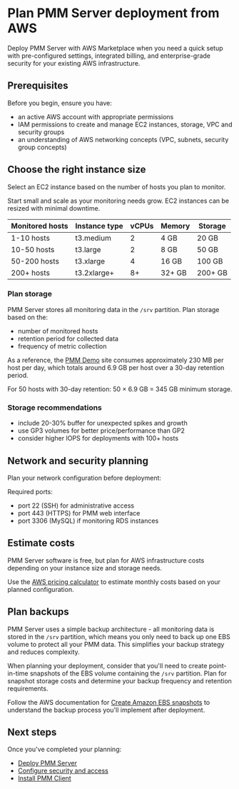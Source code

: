 # Plan PMM Server deployment from AWS

Deploy PMM Server with AWS Marketplace when you need a quick setup with pre-configured settings, integrated billing, and enterprise-grade security for your existing AWS infrastructure.

## Prerequisites

Before you begin, ensure you have:

- an active AWS account with appropriate permissions
- IAM permissions to create and manage EC2 instances, storage, VPC and security groups
- an understanding of AWS networking concepts (VPC, subnets, security group concepts)

## Choose the right instance size

Select an EC2 instance based on the number of hosts you plan to monitor. 

Start small and scale as your monitoring needs grow. EC2 instances can be resized with minimal downtime.

| Monitored hosts | Instance type | vCPUs | Memory | Storage |
|----------------|---------------|-------|--------|---------|
| 1-10 hosts     | t3.medium     | 2     | 4 GB   | 20 GB   |
| 10-50 hosts    | t3.large      | 2     | 8 GB   | 50 GB   |
| 50-200 hosts   | t3.xlarge     | 4     | 16 GB  | 100 GB  |
| 200+ hosts     | t3.2xlarge+   | 8+    | 32+ GB | 200+ GB |

### Plan storage 

PMM Server stores all monitoring data in the `/srv` partition. Plan storage based on the:

- number of monitored hosts
- retention period for collected data
- frequency of metric collection

As a reference, the [PMM Demo](https://pmmdemo.percona.com/) site consumes approximately 230 MB per host per day, which totals around 6.9 GB per host over a 30-day retention period.

For 50 hosts with 30-day retention: 50 × 6.9 GB = 345 GB minimum storage. 

### Storage recommendations

- include 20-30% buffer for unexpected spikes and growth
- use GP3 volumes for better price/performance than GP2
- consider higher IOPS for deployments with 100+ hosts

## Network and security planning

Plan your network configuration before deployment:

Required ports:

- port 22 (SSH) for administrative access
- port 443 (HTTPS) for PMM web interface
- port 3306 (MySQL) if monitoring RDS instances

## Estimate costs

PMM Server software is free, but plan for AWS infrastructure costs depending on your instance size and storage needs.

Use the [AWS pricing calculator](https://calculator.aws/#/) to estimate monthly costs based on your planned configuration.

## Plan backups

PMM Server uses a simple backup architecture - all monitoring data is stored in the `/srv` partition, which means you only need to back up one EBS volume to protect all your PMM data. This simplifies your backup strategy and reduces complexity.

When planning your deployment, consider that you'll need to create point-in-time snapshots of the EBS volume containing the `/srv` partition. Plan for snapshot storage costs and determine your backup frequency and retention requirements.

Follow the AWS documentation for [Create Amazon EBS snapshots](https://docs.aws.amazon.com/AWSEC2/latest/UserGuide/ebs-creating-snapshot.html) to understand the backup process you'll implement after deployment.

## Next steps

Once you've completed your planning:

- [Deploy PMM Server](../aws/deploy_aws.md) 
- [Configure security and access](../aws/configure_aws.md) 
- [Install PMM Client](../../../install-pmm-client/index.md)